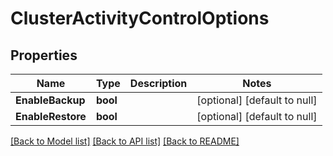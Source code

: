 # ClusterActivityControlOptions

## Properties
Name | Type | Description | Notes
------------ | ------------- | ------------- | -------------
**EnableBackup** | **bool** |  | [optional] [default to null]
**EnableRestore** | **bool** |  | [optional] [default to null]

[[Back to Model list]](../README.md#documentation-for-models) [[Back to API list]](../README.md#documentation-for-api-endpoints) [[Back to README]](../README.md)

